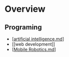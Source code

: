 # Overview

## Programing
- [[artificial intelligence.md]]
- [[web development]]
- [[Mobile Robotics.md]]


[//begin]: # "Autogenerated link references for markdown compatibility"
[artificial intelligence.md]: <Zettelkasten/artificial intelligence.md> "Artificial Intelligence"
[Mobile Robotics.md]: <Zettelkasten/Mobile Robotics.md> "Mobile Robotics"
[//end]: # "Autogenerated link references"
